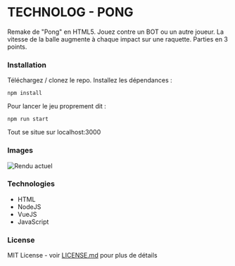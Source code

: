 # TECHNOLOG - PONG

Remake de "Pong" en HTML5. Jouez contre un BOT ou un autre joueur. La vitesse de la balle augmente à chaque impact sur une raquette. Parties en 3 points.

### Installation

Téléchargez / clonez le repo. Installez les dépendances :

```
npm install
```

Pour lancer le jeu proprement dit :

```
npm run start
```

Tout se situe sur localhost:3000

### Images

![Rendu actuel](https://i.imgur.com/XeT50yV.png)

### Technologies

* HTML
* NodeJS
* VueJS
* JavaScript

### License

MIT License - voir [LICENSE.md](LICENSE.md) pour plus de détails

